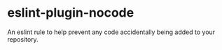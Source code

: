 # eslint-plugin-nocode

An eslint rule to help prevent any code accidentally being added to your repository.